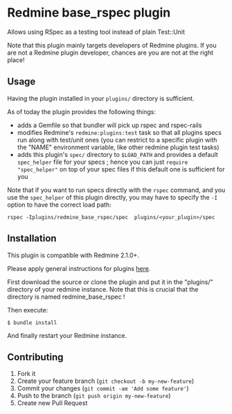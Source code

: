 Redmine base_rspec plugin
======================

Allows using RSpec as a testing tool instead of plain Test::Unit

Note that this plugin mainly targets developers of Redmine plugins. If you
are not a Redmine plugin developer, chances are you are not at the right
place!

Usage
-----

Having the plugin installed in your `plugins/` directory is sufficient.

As of today the plugin provides the following things:
- adds a Gemfile so that bundler will pick up rspec and rspec-rails
- modifies Redmine's `redmine:plugins:test` task so that all plugins specs run along with test/unit ones (you can restrict to a specific plugin with the "NAME" environment variable, like other redmine plugin test tasks)
- adds this plugin's `spec/` directory to `$LOAD_PATH` and provides a default `spec_helper` file for your specs ; hence you can just `require "spec_helper"` on top of your spec files if this default one is sufficient for you

Note that if you want to run specs directly with the `rspec` command, and you use the `spec_helper` of this plugin directly, you may have to specify the `-I` option to have the correct load path:

    rspec -Iplugins/redmine_base_rspec/spec  plugins/<your_plugin>/spec

Installation
------------

This plugin is compatible with Redmine 2.1.0+.

Please apply general instructions for plugins [here](http://www.redmine.org/wiki/redmine/Plugins).

First download the source or clone the plugin and put it in the "plugins/" directory of your redmine instance. Note that this is crucial that the directory is named redmine_base_rspec !

Then execute:

    $ bundle install

And finally restart your Redmine instance.


Contributing
------------

1. Fork it
2. Create your feature branch (`git checkout -b my-new-feature`)
3. Commit your changes (`git commit -am 'Add some feature'`)
4. Push to the branch (`git push origin my-new-feature`)
5. Create new Pull Request
